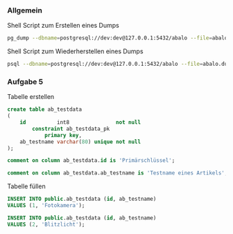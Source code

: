 ### Allgemein

Shell Script zum Erstellen eines Dumps
```sh
pg_dump --dbname=postgresql://dev:dev@127.0.0.1:5432/abalo --file=abalo.dump -c
```

Shell Script zum Wiederherstellen eines Dumps
```sh
psql --dbname=postgresql://dev:dev@127.0.0.1:5432/abalo --file=abalo.dump 
```

### Aufgabe 5

Tabelle erstellen
```sql
create table ab_testdata
(
    id          int8               not null
        constraint ab_testdata_pk
            primary key,
    ab_testname varchar(80) unique not null
);

comment on column ab_testdata.id is 'Primärschlüssel';

comment on column ab_testdata.ab_testname is 'Testname eines Artikels';
```

Tabelle füllen
```sql
INSERT INTO public.ab_testdata (id, ab_testname)
VALUES (1, 'Fotokamera');

INSERT INTO public.ab_testdata (id, ab_testname)
VALUES (2, 'Blitzlicht');
```
